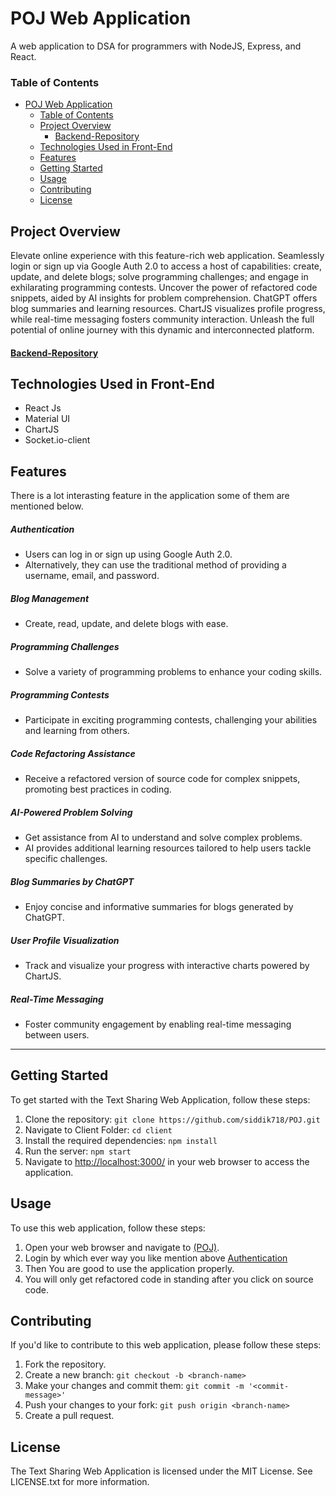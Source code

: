 
# POJ Web Application

A web application to DSA for programmers with NodeJS, Express, and React.

### Table of Contents

- [POJ Web Application](#poj-web-application)
  - [Table of Contents](#table-of-contents)
  - [Project Overview](#project-overview)
    - [Backend-Repository](#backend-repository)
  - [Technologies Used in Front-End](#technologies-used-in-front-end)
  - [Features](#features)
  - [Getting Started](#getting-started)
  - [Usage](#usage)
  - [Contributing](#contributing)
  - [License](#license)

## Project Overview

Elevate online experience with this feature-rich web application. Seamlessly login or sign up via Google Auth 2.0 to access a host of capabilities: create, update, and delete blogs; solve programming challenges; and engage in exhilarating programming contests. Uncover the power of refactored code snippets, aided by AI insights for problem comprehension. ChatGPT offers blog summaries and learning resources. ChartJS visualizes profile progress, while real-time messaging fosters community interaction. Unleash the full potential of  online journey with this dynamic and interconnected platform.

#### [Backend-Repository](https://github.com/siddik718/POJ/tree/master/api)

## Technologies Used in Front-End

- React Js
- Material UI
- ChartJS
- Socket.io-client

## Features

There is a lot interasting feature in the application some of them are mentioned below.

##### Authentication

- Users can log in or sign up using Google Auth 2.0.
- Alternatively, they can use the traditional method of providing a username, email, and password.

##### Blog Management

- Create, read, update, and delete blogs with ease.

##### Programming Challenges

- Solve a variety of programming problems to enhance your coding skills.

##### Programming Contests

- Participate in exciting programming contests, challenging your abilities and learning from others.

##### Code Refactoring Assistance

- Receive a refactored version of source code for complex snippets, promoting best practices in coding.

##### AI-Powered Problem Solving

- Get assistance from AI to understand and solve complex problems.
- AI provides additional learning resources tailored to help users tackle specific challenges.

##### Blog Summaries by ChatGPT

- Enjoy concise and informative summaries for blogs generated by ChatGPT.

##### User Profile Visualization

- Track and visualize your progress with interactive charts powered by ChartJS.

##### Real-Time Messaging

- Foster community engagement by enabling real-time messaging between users.

---

## Getting Started

To get started with the Text Sharing Web Application, follow these steps:

1. Clone the repository: `git clone https://github.com/siddik718/POJ.git`
2. Navigate to Client Folder: `cd client`
2. Install the required dependencies: `npm install`
3. Run the server: `npm start`
4. Navigate to <http://localhost:3000/> in your web browser to access the application.

## Usage

To use this web application, follow these steps:

1. Open your web browser and navigate to [(POJ)](https://poj.netlify.app/).
2. Login by which ever way you like mention above [Authentication](#authentication)
3. Then You are good to use the application properly.
4. You will only get refactored code in standing after you click on source code.

## Contributing

If you'd like to contribute to this web application, please follow these steps:

1. Fork the repository.
2. Create a new branch: `git checkout -b <branch-name>`
3. Make your changes and commit them: `git commit -m '<commit-message>'`
4. Push your changes to your fork: `git push origin <branch-name>`
5. Create a pull request.

## License

The Text Sharing Web Application is licensed under the MIT License. See LICENSE.txt for more information.
